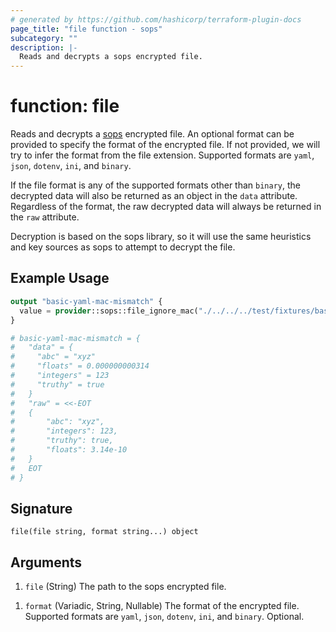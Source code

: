 ```yaml
---
# generated by https://github.com/hashicorp/terraform-plugin-docs
page_title: "file function - sops"
subcategory: ""
description: |-
  Reads and decrypts a sops encrypted file.
---
```


# function: file

Reads and decrypts a [sops](https://getsops.io/) encrypted file. An optional format can be
provided to specify the format of the encrypted file. If not provided, we will try to infer
the format from the file extension. Supported formats are `yaml`, `json`, `dotenv`, `ini`, and `binary`.

If the file format is any of the supported formats other than `binary`, the
decrypted data will also be returned as an object in the `data` attribute.
Regardless of the format, the raw decrypted data will always be returned in the `raw` attribute.

Decryption is based on the sops library, so it will use the same heuristics and key sources
as sops to attempt to decrypt the file.

## Example Usage

```terraform
output "basic-yaml-mac-mismatch" {
  value = provider::sops::file_ignore_mac("./../../../test/fixtures/basic-mac-mismatch.sops.yaml")
}

# basic-yaml-mac-mismatch = {
#   "data" = {
#     "abc" = "xyz"
#     "floats" = 0.000000000314
#     "integers" = 123
#     "truthy" = true
#   }
#   "raw" = <<-EOT
#   {
#   	"abc": "xyz",
#   	"integers": 123,
#   	"truthy": true,
#   	"floats": 3.14e-10
#   }
#   EOT
# }
```

## Signature

<!-- signature generated by tfplugindocs -->
```text
file(file string, format string...) object
```

## Arguments

<!-- arguments generated by tfplugindocs -->
1. `file` (String) The path to the sops encrypted file.
<!-- variadic argument generated by tfplugindocs -->
1. `format` (Variadic, String, Nullable) The format of the encrypted file. Supported formats are `yaml`, `json`, `dotenv`, `ini`, and `binary`. Optional.
